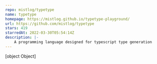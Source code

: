 ```yaml
---
repo: mistlog/typetype
name: typetype
homepage: https://mistlog.github.io/typetype-playground/
url: https://github.com/mistlog/typetype
stars: 419
starredAt: 2022-03-30T05:54:14Z
description: |-
    A programming language designed for typescript type generation
---
```


[object Object]
